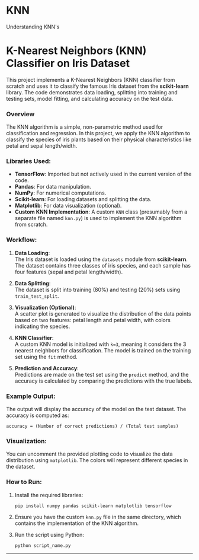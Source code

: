# KNN
Understanding KNN's 
# K-Nearest Neighbors (KNN) Classifier on Iris Dataset

This project implements a K-Nearest Neighbors (KNN) classifier from scratch and uses it to classify the famous Iris dataset from the **scikit-learn** library. The code demonstrates data loading, splitting into training and testing sets, model fitting, and calculating accuracy on the test data.

### Overview
The KNN algorithm is a simple, non-parametric method used for classification and regression. In this project, we apply the KNN algorithm to classify the species of iris plants based on their physical characteristics like petal and sepal length/width.

### Libraries Used:
- **TensorFlow**: Imported but not actively used in the current version of the code.
- **Pandas**: For data manipulation.
- **NumPy**: For numerical computations.
- **Scikit-learn**: For loading datasets and splitting the data.
- **Matplotlib**: For data visualization (optional).
- **Custom KNN Implementation**: A custom `KNN` class (presumably from a separate file named `knn.py`) is used to implement the KNN algorithm from scratch.

### Workflow:
1. **Data Loading**:  
   The Iris dataset is loaded using the `datasets` module from **scikit-learn**. The dataset contains three classes of iris species, and each sample has four features (sepal and petal length/width).

2. **Data Splitting**:  
   The dataset is split into training (80%) and testing (20%) sets using `train_test_split`.

3. **Visualization (Optional)**:  
   A scatter plot is generated to visualize the distribution of the data points based on two features: petal length and petal width, with colors indicating the species.

4. **KNN Classifier**:  
   A custom KNN model is initialized with `k=3`, meaning it considers the 3 nearest neighbors for classification. The model is trained on the training set using the `fit` method.

5. **Prediction and Accuracy**:  
   Predictions are made on the test set using the `predict` method, and the accuracy is calculated by comparing the predictions with the true labels.

### Example Output:
The output will display the accuracy of the model on the test dataset. The accuracy is computed as:
```
accuracy = (Number of correct predictions) / (Total test samples)
```

### Visualization:
You can uncomment the provided plotting code to visualize the data distribution using `matplotlib`. The colors will represent different species in the dataset.

### How to Run:
1. Install the required libraries:  
   ```
   pip install numpy pandas scikit-learn matplotlib tensorflow
   ```

2. Ensure you have the custom `knn.py` file in the same directory, which contains the implementation of the KNN algorithm.

3. Run the script using Python:
   ```
   python script_name.py
   ```

---
